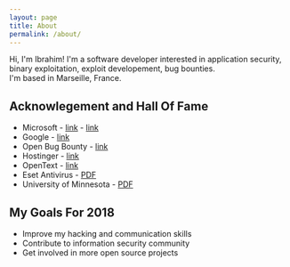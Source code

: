 ```yaml
---
layout: page
title: About
permalink: /about/
---
```


Hi, I'm Ibrahim! I'm a software developer interested in application security, binary exploitation, exploit developement, bug bounties.  
I'm based in Marseille, France. 

## Acknowlegement and Hall Of Fame 
- Microsoft - [link](https://technet.microsoft.com/en-us/security/cc308589.aspx) - [link](https://technet.microsoft.com/en-us/security/cc308575)
- Google - [link](https://bughunter.withgoogle.com/profile/8e53fb22-e405-4190-8612-69ebd37421f2)
- Open Bug Bounty - [link](https://www.openbugbounty.org/researchers/ibrahimd/certificate/)
- Hostinger - [link](https://www.hostinger.com/wall-of-fame)
- OpenText - [link](https://www.opentext.com/who-we-are/copyright-information/security-acknowledgements )
- Eset Antivirus - [PDF](https://static.ibrahimdraidia.com/public/files/acknowledgements/2017/acknowledgement_ESET.pdf)
- University of Minnesota - [PDF](https://static.ibrahimdraidia.com/public/files/acknowledgements/2017/acknowledgement_university_of_minnesota.pdf)

## My Goals For 2018
- Improve my hacking and communication skills
- Contribute to information security community
- Get involved in more open source projects

